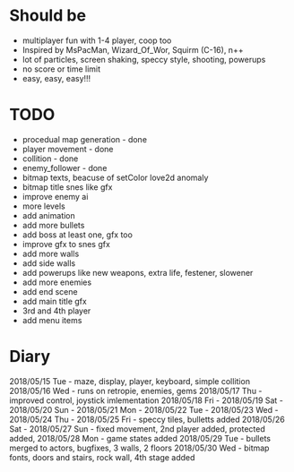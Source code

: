 # Should be

* multiplayer fun with 1-4 player, coop too
* Inspired by MsPacMan, Wizard_Of_Wor, Squirm (C-16), n++
* lot of particles, screen shaking, speccy style, shooting, powerups
* no score or time limit
* easy, easy, easy!!!


# TODO

* procedual map generation      - done
* player movement               - done
* collition                     - done
* enemy_follower                - done
* bitmap texts, beacuse of setColor love2d anomaly
* bitmap title snes like gfx
* improve enemy ai
* more levels
* add animation
* add more bullets
* add boss at least one, gfx too
* improve gfx to snes gfx
* add more walls
* add side walls
* add powerups like new weapons, extra life, festener, slowener
* add more enemies
* add end scene
* add main title gfx
* 3rd and 4th player
* add menu items

# Diary

2018/05/15 Tue - maze, display, player, keyboard, simple collition
2018/05/16 Wed - runs on retropie, enemies, gems
2018/05/17 Thu - improved control, joystick imlementation
2018/05/18 Fri - 
2018/05/19 Sat - 
2018/05/20 Sun - 
2018/05/21 Mon - 
2018/05/22 Tue - 
2018/05/23 Wed - 
2018/05/24 Thu - 
2018/05/25 Fri - speccy tiles, bulletts added
2018/05/26 Sat - 
2018/05/27 Sun - fixed movement, 2nd player added, protected added, 
2018/05/28 Mon - game states added
2018/05/29 Tue - bullets merged to actors, bugfixes, 3 walls, 2 floors
2018/05/30 Wed - bitmap fonts, doors and stairs, rock wall, 4th stage added
